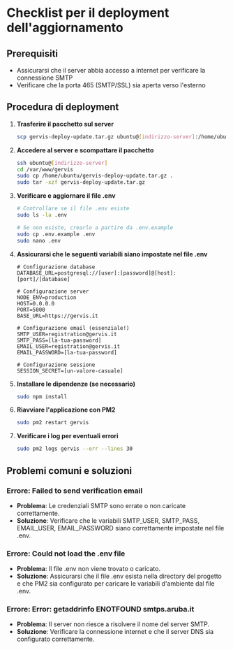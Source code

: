 # Checklist per il deployment dell'aggiornamento

## Prerequisiti
- Assicurarsi che il server abbia accesso a internet per verificare la connessione SMTP
- Verificare che la porta 465 (SMTP/SSL) sia aperta verso l'esterno

## Procedura di deployment

1. **Trasferire il pacchetto sul server**
   ```bash
   scp gervis-deploy-update.tar.gz ubuntu@[indirizzo-server]:/home/ubuntu/
   ```

2. **Accedere al server e scompattare il pacchetto**
   ```bash
   ssh ubuntu@[indirizzo-server]
   cd /var/www/gervis
   sudo cp /home/ubuntu/gervis-deploy-update.tar.gz .
   sudo tar -xzf gervis-deploy-update.tar.gz
   ```

3. **Verificare e aggiornare il file .env**
   ```bash
   # Controllare se il file .env esiste
   sudo ls -la .env

   # Se non esiste, crearlo a partire da .env.example
   sudo cp .env.example .env
   sudo nano .env
   ```

4. **Assicurarsi che le seguenti variabili siano impostate nel file .env**
   ```
   # Configurazione database
   DATABASE_URL=postgresql://[user]:[password]@[host]:[port]/[database]

   # Configurazione server
   NODE_ENV=production
   HOST=0.0.0.0
   PORT=5000
   BASE_URL=https://gervis.it

   # Configurazione email (essenziale!)
   SMTP_USER=registration@gervis.it
   SMTP_PASS=[la-tua-password]
   EMAIL_USER=registration@gervis.it
   EMAIL_PASSWORD=[la-tua-password]

   # Configurazione sessione
   SESSION_SECRET=[un-valore-casuale]
   ```

5. **Installare le dipendenze (se necessario)**
   ```bash
   sudo npm install
   ```

6. **Riavviare l'applicazione con PM2**
   ```bash
   sudo pm2 restart gervis
   ```

7. **Verificare i log per eventuali errori**
   ```bash
   sudo pm2 logs gervis --err --lines 30
   ```

## Problemi comuni e soluzioni

### Errore: Failed to send verification email
- **Problema**: Le credenziali SMTP sono errate o non caricate correttamente.
- **Soluzione**: Verificare che le variabili SMTP_USER, SMTP_PASS, EMAIL_USER, EMAIL_PASSWORD siano correttamente impostate nel file .env.

### Errore: Could not load the .env file
- **Problema**: Il file .env non viene trovato o caricato.
- **Soluzione**: Assicurarsi che il file .env esista nella directory del progetto e che PM2 sia configurato per caricare le variabili d'ambiente dal file .env.

### Errore: Error: getaddrinfo ENOTFOUND smtps.aruba.it
- **Problema**: Il server non riesce a risolvere il nome del server SMTP.
- **Soluzione**: Verificare la connessione internet e che il server DNS sia configurato correttamente.